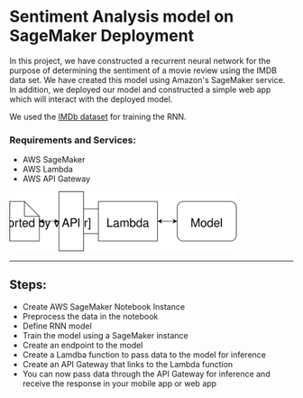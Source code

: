 # Sentiment Analysis model on SageMaker Deployment 

In this project, we have constructed a recurrent neural network for the purpose of determining the sentiment of a movie review using the IMDB data set. We have created this model using Amazon's SageMaker service. In addition, we deployed our model and constructed a simple web app which will interact with the deployed model.

We used the [IMDb dataset](http://ai.stanford.edu/~amaas/data/sentiment/) for training the RNN.

 ### Requirements and Services:

 - AWS SageMaker
 - AWS Lambda
 - AWS API Gateway


 <img src='Web App Diagram.svg' width=80%>

---

## Steps:
 - Create AWS SageMaker Notebook Instance
 - Preprocess the data in the notebook
 - Define RNN model
 - Train the model using a SageMaker instance
 - Create an endpoint to the model
 - Create a Lamdba function to pass data to the model for inference
 - Create an API Gateway that links to the Lambda function
 - You can now pass data through the API Gateway for inference and receive the response in your mobile app or web app
